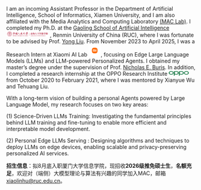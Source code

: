 <!-- I work at [Sea AI Lab](https://sail.sea.com/) <img src='./images/logo-sea-header-desktop.webp' style='width: 6em;'> as a research scientist now, leading the audio team and doing some fundamental audio-related research. We are [hiring researchers and engineers](https://career.sea.com/position/427) to work on TTS, music generation, speech translation and audio-driven talking face generation. If interested, feel free to email me at [renyi@sea.com](mailto:renyi@sea.com). -->

I am an incoming Assistant Professor in the Department of Artificial Intelligence, School of Informatics, Xiamen University, and I am also affiliated with the Media Analytics and Computing Laboratory [(MAC Lab)](https://mac.xmu.edu.cn/). I completed my Ph.D. at the [Gaoling School of Artificial Intelligence](http://ai.ruc.edu.cn/) <img src='./images/logo-gsai-header-desktop.png' style='width: 8em;'> , Renmin University of China (RUC), where I was fortunate to be advised by Prof. [Yong Liu](https://gsai.ruc.edu.cn/liuyong). From November 2023 to April 2025, I was a Research Intern at Xiaomi AI Lab <img src='./images/mi-logo.png' style="width: 2.3em;">, focusing on Edge Large Language Models (LLMs) and LLM-powered Personalized Agents. I obtained my master’s degree under the supervision of Prof. [Nicholas E. Buris](https://www.linkedin.com/in/nick-buris-a974ba5/). In addition, I completed a research internship at the OPPO Research Institute <img src='./images/oppo-logo.png' style="width: 3.8em;"> from October 2020 to February 2021, where I was mentored by Xianyue Wu and Tehuang Liu.


<!-- under the guidance of [Wei Liu](https://www.linkedin.com/in/wei-liu-40a97a39/?originalSubdomain=cn) and [Jian Luan](https://www.linkedin.com/in/jian-luan-58b5a428/?originalSubdomain=cn). 

I am an incomming assistant professor at Department of Artificial Intelligence, School of Informatics, Xiamen University. and I am also affiliated with Media Analytics & Computing Laboratory (MAC Lab). I completed my PhD at  I was a Research Intern at [Xiaomi's AI Lab](https://www.mi.com/miai) <img src='./images/mi-logo.png' style="width: 2.3em;"> (November 2023 - April 2025), where I specialized in Edge Large Language Models (LLMs) and LLM-powered Personalized Agent. I obtained my master’s degree under supervision Prof. [Nicholas E. Buris](https://www.linkedin.com/in/nick-buris-a974ba5/). Additionally, I completed a research internship at the [OPPO Research Institute](https://www.oppo.com/en/proposal/) <img src='./images/oppo-logo.png' style="width: 3.8em;"> from October 2020 to February 2021, where I was mentored by [Xianyue Wu](https://www.linkedin.com/in/wuxianyue/) and [Tehuang Liu](https://www.linkedin.com/in/tehuangliu/?originalSubdomain=cn).

I earned both my Bachelor's and Master's degrees in Communication and Information Systems from Shanghai University, graduating in 2018 and 2021 respectively. During my Master's studies (2018-2021), I worked closely with Prof. [Nicholas E. Buris](https://www.linkedin.com/in/nick-buris-a974ba5/) in the Intelligent Multi-Input Multi-Output Systems (i-MIMOs) research group. Additionally, I completed a research internship at the [OPPO Research Institute](https://www.oppo.com/en/proposal/) <img src='./images/oppo-logo.png' style="width: 3.8em;"> from October 2020 to February 2021, where I was mentored by [Xianyue Wu](https://www.linkedin.com/in/wuxianyue/) and [Tehuang Liu](https://www.linkedin.com/in/tehuangliu/?originalSubdomain=cn). -->

<!-- Previously, I received my B.E. and M.E. degrees in communication and information system from Shanghai University in 2018 and 2021, respectively. Between 2018 and 2021, I collaborated with Prof. [Nicholas E. Buris](https://www.linkedin.com/in/nick-buris-a974ba5/) as part of the Intelligent Multi-Input Multi-Output Systems (i-MIMOs) research group. Additionally, I gained research experience as an Intern at the [OPPO Research Institute](https://www.oppo.com/en/proposal/) <img src='./images/oppo-logo.png' style="width: 3.8em;"> from October 2020 to February 2021, under the mentorship of [Xianyue Wu](https://www.linkedin.com/in/wuxianyue/) and [Tehuang Liu](https://www.linkedin.com/in/tehuangliu/?originalSubdomain=cn).  -->

<!-- I worked with Prof. [Nicholas E. Buris](https://www.linkedin.com/in/nick-buris-a974ba5/) in the Intelligent Multi-Input Multi-Output Systems(i-MIMOs) research group from 2018 to 2021. I was an Intern Researcher at [OPPO Research Institute](https://www.oppo.com/en/proposal/) <img src='./images/oppo-logo.png' style="width: 3.8em;"> from October 2020 to February 2021, under supervision by Xianyue Wu and Dehuang Liu.  -->

<!-- I graduated from [Chu Kochen Honors College](http://ckc.zju.edu.cn/ckcen/main.htm), Zhejiang University (浙江大学竺可桢学院) with a bachelor's degree and from the Department of Computer Science and Technology, Zhejiang University (浙江大学计算机科学与技术学院) with a master's degree, advised by [Zhou Zhao (赵洲)](https://person.zju.edu.cn/zhaozhou). I also collaborate with [Xu Tan (谭旭)](https://www.microsoft.com/en-us/research/people/xuta/), [Tao Qin (秦涛)](https://www.microsoft.com/en-us/research/people/taoqin/) and [Tie-yan Liu (刘铁岩)](https://www.microsoft.com/en-us/research/people/tyliu/) from [Microsoft Research Asia](https://www.microsoft.com/en-us/research/group/machine-learning-research-group/) <img src='./images/microsoft_logo.svg' style="width: 4em;"> closely.  -->

<!-- I am currently bridging large language models(LLMs) and the next-generation of intelligent personal computing platforms. Toward my vision of building a human-centered application ecosystem based on the fundation models, I am broadly interested in the following topics: -->

<!-- I am currently bridging personal LLMs and personal edge devices. With a long-term goal of contributing to a human-centered application ecosystem based on large models, I am particularly interested in: -->

With a long-term vision of building a personal Agents powered by Large Language Model, my research focuses on two key areas:

<!-- 
Toward the long vision of building a human-centered application ecosystem based on the fundation models, I am interested in the following topics:  -->
(1) Science-Driven LLMs Training: Investigating the fundamental principles behind LLM training and fine-tuning to enable more efficient and interpretable model development.
<!-- (1) Science Driven Tuning: to pursue scientific principles behind optimization of LLMs and use them to guide human-centerd personal model development. --> 

(2) Personal Edge LLMs Serving : Designing algorithms and techniques to deploy LLMs on edge devices, enabling scalable and privacy-preserving personalized AI services.

<!-- Developing efficient algorithms for LLMs on edge devices to enhance personalized services. -->


<!-- to study efficient method for deploying LLMs on edge devices and the communication challenges arising from large-scale agents. to guide human-centered model development  -->

**招生信息**：拟8月底入职厦门大学信息学院，现招收**2026级推免硕士生**，**名额充足**，欢迎对（端侧）大模型理论与算法有兴趣的同学加入MAC，邮箱[xiaolinhu@ruc.edu.cn](mailto:xiaolinhu@ruc.edu.cn)。

<!-- [Shanghai University President Scholarship](https://news.shu.edu.cn/info/1021/47992.htm) (The highest honor among the scholarships at Shanghai University). -->

<!-- I have a signal processing background, my current research interests include the theory and methods of Federated Learning and Optimization. -->

<!-- Her research expertise includes developing methods and tools to integrate AI with science, especially for dynamical systems and PDE-based simulations. 

My research interest includes speech synthesis, neural machine translation and automatic music generation. I have published more than 30 papers  at the top international AI conferences such as NeurIPS, ICML, ICLR, KDD. -->


<!-- My research interest includes speech synthesis, neural machine translation and automatic music generation. I have published more than 30 papers <a href='https://scholar.google.com/citations?user=4FA6C0AAAAAJ'><img src="https://img.shields.io/endpoint?logo=Google%20Scholar&url=https%3A%2F%2Fcdn.jsdelivr.net%2Fgh%2FRayeRen%2Frayeren.github.io@google-scholar-stats%2Fgs_data_shieldsio.json&labelColor=f6f6f6&color=9cf&style=flat&label=citations"></a> at the top international AI conferences such as NeurIPS, ICML, ICLR, KDD. 

To promote the communication among the Chinese ML & NLP community, we (along with other 11 young scholars worldwide) founded the [MLNLP community](https://space.bilibili.com/168887299) in 2021. I am honored to be one of the chairs of the MLNLP committee. -->
